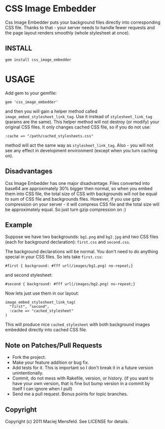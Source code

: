 # CSS Image Embedder

Css Image Embedder puts your background files directly into corresponding CSS file. Thanks to that - your server needs to handle fewer requests and the page layout renders smoothly (whole stylesheet at once).

## INSTALL
  
    gem install css_image_embedder

# USAGE

Add gem to your gemfile:

    gem 'css_image_embedder'

and then you will gain a helper method called `image_embed_stylesheet_link_tag`. Use it instead of `stylesheet_link_tag` (params are the same). This helper method will not destroy (or modify) your original CSS files. It only changes cached CSS file, so if you do not use:

    :cache => "/path/cached_stylesheets.css"

method will act the same way as `stylesheet_link_tag`. Also - you will not see any effect in development environment (except when you turn caching on).

## Disadvantages

Css Image Embedder has one major disadvantage. Files converted into base64 are approximately 30% bigger then normal, so when you embed them into CSS file, the total size of CSS with backgrounds will not be equal to sum of CSS file and backgrounds files. However, if you use gzip compression on your server - it will compress CSS file and the total size will be approximately equal. So just turn gzip compression on :)
## Example

Suppose we have two backgrounds: `bg1.png` and `bg2.jpg` and two CSS files (each for background declaration): `first.css` and `second.css`. 

The background declarations will be normal. You don't need to do anything special in your CSS files. So lets take `first.css`:

    #first { background: #fff url(/images/bg1.png) no-repeat;}

and second stylesheet:

    #second { background: #fff url(/images/bg2.png) no-repeat;}

Now lets just use them in our layout:

    image_embed_stylesheet_link_tag(
      "first", "second",
      :cache => "cached_stylesheet"
    )
    
This will produce nice `cached_stylesheet` with both background images embedded directly into cached CSS file.


## Note on Patches/Pull Requests
 
* Fork the project.
* Make your feature addition or bug fix.
* Add tests for it. This is important so I don't break it in a future version unintentionally.
* Commit, do not mess with Rakefile, version, or history.
  (if you want to have your own version, that is fine but bump version in a commit by itself I can ignore when I pull)
* Send me a pull request. Bonus points for topic branches.

## Copyright

Copyright (c) 2011 Maciej Mensfeld. See LICENSE for details.
